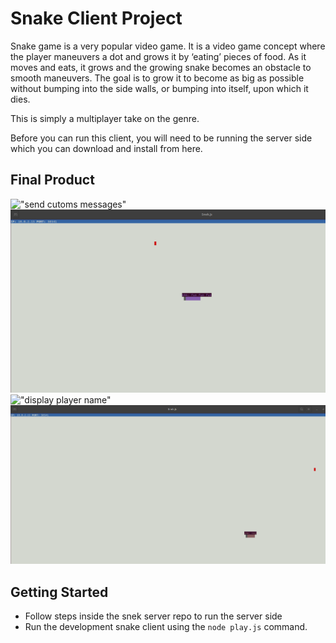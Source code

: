 # Snake Client Project

Snake game is a very popular video game. It is a video game concept where the player maneuvers a dot and grows it by ‘eating’ pieces of food. As it moves and eats, it grows and the growing snake becomes an obstacle to smooth maneuvers. The goal is to grow it to become as big as possible without bumping into the side walls, or bumping into itself, upon which it dies.

This is simply a multiplayer take on the genre.

Before you can run this client, you will need to be running the server side which you can download and install from here. 

## Final Product

!["send cutoms messages"](#)
![](images/snakes1.png)
!["display player name"](#)
![](images/snakes2.png)

## Getting Started

- Follow steps inside the snek server repo to run the server side
- Run the development snake client using the `node play.js` command.
